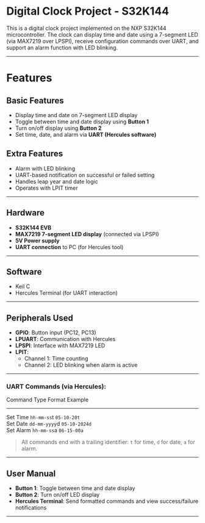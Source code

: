 #  Digital Clock Project - S32K144

This is a digital clock project implemented on the NXP S32K144 microcontroller. 
The clock can display time and date using a 7-segment LED (via MAX7219 over LPSPI), 
receive configuration commands over UART, and support an alarm function with LED blinking.

---

#  Features

##  Basic Features
- Display time and date on 7-segment LED display
- Toggle between time and date display using **Button 1**
- Turn on/off display using **Button 2**
- Set time, date, and alarm via **UART (Hercules software)**

##  Extra Features
- Alarm with LED blinking
- UART-based notification on successful or failed setting
- Handles leap year and date logic
- Operates with LPIT timer

---

##  Hardware 

- **S32K144 EVB**
- **MAX7219 7-segment LED display** (connected via LPSPI)
- **5V Power supply**
- **UART connection** to PC (for Hercules tool)

---

##  Software 

- Keil C
- Hercules Terminal (for UART interaction)

---

##  Peripherals Used

- **GPIO**: Button input (PC12, PC13)
- **LPUART**: Communication with Hercules
- **LPSPI**: Interface with MAX7219 LED
- **LPIT**:
  - Channel 1: Time counting
  - Channel 2: LED blinking when alarm is active

---


### UART Commands (via Hercules):
 Command Type               Format                    Example        
--------------        ------------------         -----------------
  Set Time              `hh-mm-ss`t                 `05-10-20t`    
  Set Date              `dd-mm-yyyy`d               `05-10-2024d`  
  Set Alarm             `hh-mm-ss`a                 `06-15-00a`    

> All commands end with a trailing identifier: `t` for time, `d` for date, `a` for alarm.

---

##  User Manual

- **Button 1**: Toggle between time and date display
- **Button 2**: Turn on/off LED display
- **Hercules Terminal**: Send formatted commands and view success/failure notifications

-------------------------------------------------------------------------------------------
